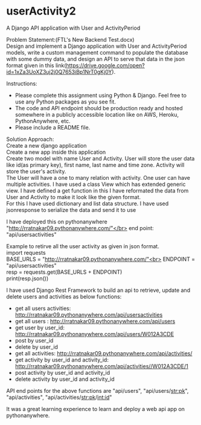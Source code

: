 # userActivity2
A Django API application with User and ActivityPeriod

Problem Statement:(FTL's New Backend Test.docx)</br>
Design and implement a Django application with User and ActivityPeriod models, write a custom management command to 
populate the database with some dummy data, and design an API to serve that data in the json format given in 
this link(https://drive.google.com/open?id=1xZa3UoXZ3uj2j0Q7653iBp1NrT0gKj0Y).

Instructions:
* Please complete this assignment using Python & Django. Feel free to use any Python packages as you see fit.
* The code and API endpoint should be production ready and hosted somewhere in a publicly accessible location like on AWS, Heroku, PythonAnywhere, etc.
* Please include a README file.

Solution Approach:</br>
Create a new django application</br>
Create a new app inside this application</br>
Create two model with name User and Activity. User will store the user data like id(as primary key), first name, last name and time zone. Activity will store the user's activity.</br>
The User will have a one to many relation with activity. One user can have multiple activities.</bt>
I have used a class View which has extended generic view. I have defined a get function in this I have reformated the data 
from User and Activity to make it look like the given format.</br> 
For this I have used dictionary and list data structure. I have used jsonresponse to serialize the data and send it to use</br>

I have deployed this on pythonanywhere "http://rratnakar09.pythonanywhere.com/"</br>
end point:  "api/usersactivities" 

Example to retirve all the user activity as given in json format.<br>
import requests<br>
BASE_URLS = "http://rratnakar09.pythonanywhere.com/"<br>
ENDPOINT = "api/usersactivities"<br>
resp = requests.get(BASE_URLS + ENDPOINT)<br>
print(resp.json())


I have used Django Rest Framework to build an api to retrieve, update and delete users and activities as below functions:<br>
* get all users activities: http://rratnakar09.pythonanywhere.com/api/usersactivities
* get all users : http://rratnakar09.pythonanywhere.com/api/users
* get user by user_id: http://rratnakar09.pythonanywhere.com/api/users/W012A3CDE
* post by user_id 
* delete by user_id
* get all activities: http://rratnakar09.pythonanywhere.com/api/activities/
* get activity by user_id and activity_id: http://rratnakar09.pythonanywhere.com/api/activities//W012A3CDE/1
* post activity by user_id and activity_id 
* delete activity by user_id and activity_id  

API end points for the above functions are "api/users",  "api/users/<str:pk>", "api/activities", "api/activities/<str:pk>/<int:id>" 

It was a great learning experience to learn and deploy a web api app on pythonanywhere.

